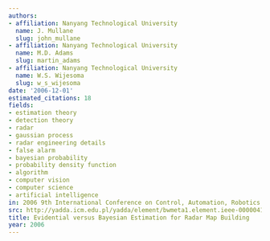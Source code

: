 ```yaml
---
authors:
- affiliation: Nanyang Technological University
  name: J. Mullane
  slug: john_mullane
- affiliation: Nanyang Technological University
  name: M.D. Adams
  slug: martin_adams
- affiliation: Nanyang Technological University
  name: W.S. Wijesoma
  slug: w_s_wijesoma
date: '2006-12-01'
estimated_citations: 18
fields:
- estimation theory
- detection theory
- radar
- gaussian process
- radar engineering details
- false alarm
- bayesian probability
- probability density function
- algorithm
- computer vision
- computer science
- artificial intelligence
in: 2006 9th International Conference on Control, Automation, Robotics and Vision
src: http://yadda.icm.edu.pl/yadda/element/bwmeta1.element.ieee-000004150143
title: Evidential versus Bayesian Estimation for Radar Map Building
year: 2006
---
```

